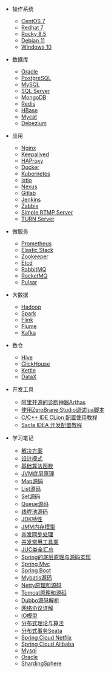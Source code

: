 - 操作系统
  - [CentOS 7](deploy/centos7)
  - [Redhat 7](deploy/rhel7)
  - [Rocky 8.5](deploy/rocky85)
  - [Debian 11](deploy/debian11)
  - [Windows 10](deploy/windows10)

- 数据库
  - [Oracle](deploy/oracle)
  - [PostgreSQL](deploy/postgre)
  - [MySQL](deploy/mysql)
  - [SQL Server](deploy/mssql)
  - [MongoDB](deploy/mongodb)
  - [Redis](deploy/redis)
  - [HBase](deploy/hbase)
  - [Mycat](deploy/mycat)
  - [Debezium](deploy/debezium)

- 应用
  - [Nginx](deploy/nginx)
  - [Keepalived](deploy/keepalived)
  - [HAProxy](deploy/haproxy)
  - [Docker](deploy/docker)
  - [Kubernetes](deploy/kubernetes)
  - [Istio](deploy/istio)
  - [Nexus](deploy/nexus)
  - [Gitlab](deploy/gitlab)
  - [Jenkins](deploy/jenkins)
  - [Zabbix](deploy/zabbix)
  - [Simple RTMP Server](deploy/srs)
  - [TURN Server](deploy/turnserver)

- 微服务
  - [Prometheus](deploy/prometheus)
  - [Elastic Stack](deploy/elk)
  - [Zookeeper](deploy/zookeeper)
  - [Etcd](deploy/etcd)
  - [RabbitMQ](deploy/rabbitmq)
  - [RocketMQ](deploy/rocketmq)
  - [Pulsar](deploy/pulsar)

- 大数据
  - [Hadoop](deploy/hadoop)
  - [Spark](deploy/spark)
  - [Flink](deploy/flink)
  - [Flume](deploy/flume) 
  - [Kafka](deploy/kafka)

- 数仓
  - [Hive](deploy/hive)
  - [ClickHouse](deploy/clickhouse)
  - [Kettle](deploy/kettle) 
  - [DataX](deploy/datax)

- 开发工具
  - [阿里开源的诊断神器Arthas](java/tools/arthas)
  - [使用ZeroBrane Studio调试lua脚本](java/tools/zerobrane)
  - [C/C++ IDE CLion 配置使用教程](java/tools/clion)
  - [Sacla IDEA 开发配置教程](java/tools/scala)

- 学习笔记
  - [解决方案](java/project/scheme)
  - [设计模式](java/designpattern/model)
  - [基础算法函数](java/jvm/function)
  - [JVM底层原理](java/jvm/index)
  - [Map源码](java/j2se/map)
  - [List源码](java/j2se/list)
  - [Set源码](java/j2se/set)
  - [Queue源码](java/j2se/queue)
  - [线程池源码](java/thread/index)
  - [JDK特性](java/j2se/jdk)
  - [JMM内存模型](java/thread/jmm)
  - [并发同步处理](java/thread/synchronized)
  - [并发常用工具类](java/thread/juc)
  - [JUC类全汇总](java/thread/jucclass)
  - [Spring的底层原理与源码实现](java/frame/spring)
  - [Spring Mvc](java/frame/springmvc)
  - [Spring Boot](java/frame/springboot)
  - [Mybatis源码](java/frame/mybatis)  
  - [Netty原理和源码](java/network/netty)
  - [Tomcat原理和源码](java/network/tomcat)
  - [Dubbo源码解析](java/distributed/dubbo)
  - [网络协议详解](java/network/net)
  - [IO模型](java/network/io)
  - [分布式理论与算法](java/distributed/cap)
  - [分布式事务Seata](java/distributed/seata)
  - [Spring Cloud Netflix](java/microservice/springcloud)
  - [Spring Cloud Alibaba](java/microservice/springclouda)
  - [Mysql](java/database/mysql)
  - [Oracle](java/database/oracle)
  - [ShardingSphere](java/database/shardingsphere)